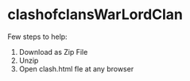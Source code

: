 clashofclansWarLordClan
=======================

Few steps to help:

1. Download as Zip File
2. Unzip
3. Open clash.html fle at any browser
